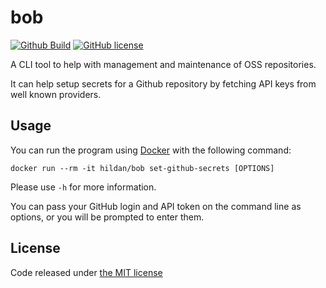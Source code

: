# bob

[![Github Build](https://img.shields.io/github/workflow/status/joffrey-bion/bob/CI-CD?label=build&logo=github)](https://github.com/joffrey-bion/bob/actions?query=workflow%3A%22CI-CD%22)
[![GitHub license](https://img.shields.io/badge/license-MIT-blue.svg)](https://github.com/joffrey-bion/bob/blob/master/LICENSE)

A CLI tool to help with management and maintenance of OSS repositories.

It can help setup secrets for a Github repository by fetching API keys from well known providers.

## Usage

You can run the program using [Docker](https://www.docker.com/) with the following command:

```
docker run --rm -it hildan/bob set-github-secrets [OPTIONS]
```

Please use `-h` for more information.

You can pass your GitHub login and API token on the command line as options, or you will be prompted to enter them.

## License

Code released under [the MIT license](https://github.com/joffrey-bion/bob/blob/master/LICENSE)
